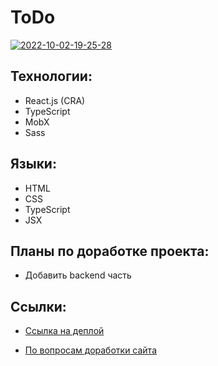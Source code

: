 # ToDo 

<a href="https://ibb.co/441r5Ht"><img src="https://i.ibb.co/Yf0sqxQ/2022-10-02-19-25-28.png" alt="2022-10-02-19-25-28"></a>

## Технологии:

- React.js (CRA)
- TypeScript
- MobX
- Sass

## Языки:

- HTML
- CSS
- TypeScript
- JSX

## Планы по доработке проекта:

- Добавить backend часть

## Ссылки:

- [Ссылка на деплой](https://todo-app-three-ochre.vercel.app/)

- [По вопросам доработки сайта](https://t.me/t.zlv)
